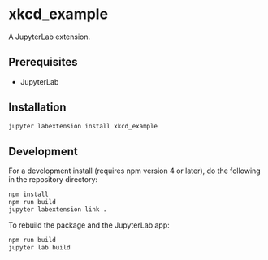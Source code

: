 # xkcd_example

A JupyterLab extension.


## Prerequisites

* JupyterLab

## Installation

```bash
jupyter labextension install xkcd_example
```

## Development

For a development install (requires npm version 4 or later), do the following in the repository directory:

```bash
npm install
npm run build
jupyter labextension link .
```

To rebuild the package and the JupyterLab app:

```bash
npm run build
jupyter lab build
```

